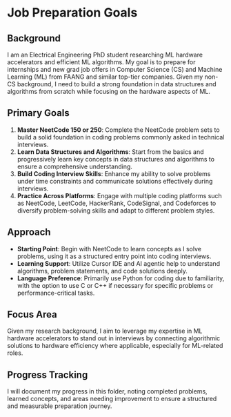 # Job Preparation Goals

## Background
I am an Electrical Engineering PhD student researching ML hardware accelerators and efficient ML algorithms. My goal is to prepare for internships and new grad job offers in Computer Science (CS) and Machine Learning (ML) from FAANG and similar top-tier companies. Given my non-CS background, I need to build a strong foundation in data structures and algorithms from scratch while focusing on the hardware aspects of ML.

## Primary Goals
1. **Master NeetCode 150 or 250**: Complete the NeetCode problem sets to build a solid foundation in coding problems commonly asked in technical interviews.
2. **Learn Data Structures and Algorithms**: Start from the basics and progressively learn key concepts in data structures and algorithms to ensure a comprehensive understanding.
3. **Build Coding Interview Skills**: Enhance my ability to solve problems under time constraints and communicate solutions effectively during interviews.
4. **Practice Across Platforms**: Engage with multiple coding platforms such as NeetCode, LeetCode, HackerRank, CodeSignal, and Codeforces to diversify problem-solving skills and adapt to different problem styles.

## Approach
- **Starting Point**: Begin with NeetCode to learn concepts as I solve problems, using it as a structured entry point into coding interviews.
- **Learning Support**: Utilize Cursor IDE and AI agentic help to understand algorithms, problem statements, and code solutions deeply.
- **Language Preference**: Primarily use Python for coding due to familiarity, with the option to use C or C++ if necessary for specific problems or performance-critical tasks.

## Focus Area
Given my research background, I aim to leverage my expertise in ML hardware accelerators to stand out in interviews by connecting algorithmic solutions to hardware efficiency where applicable, especially for ML-related roles.

## Progress Tracking
I will document my progress in this folder, noting completed problems, learned concepts, and areas needing improvement to ensure a structured and measurable preparation journey. 